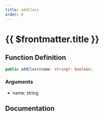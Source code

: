 ```yaml
---
title: addClass
order: 0
---
```


# {{ $frontmatter.title }}

## Function Definition

```ts
public addClass(name: string): boolean;
```

### Arguments

* name: string

## Documentation

<!--@include: ./parts/addClass.md-->
